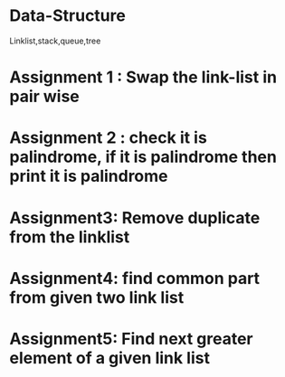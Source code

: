 
# Data-Structure
Linklist,stack,queue,tree


# Assignment 1 : Swap the link-list in pair wise
# Assignment 2 : check it is palindrome, if it is palindrome then print it is palindrome
# Assignment3: Remove duplicate from the linklist
# Assignment4: find common part from given two link list
# Assignment5: Find next greater element of a given link list

